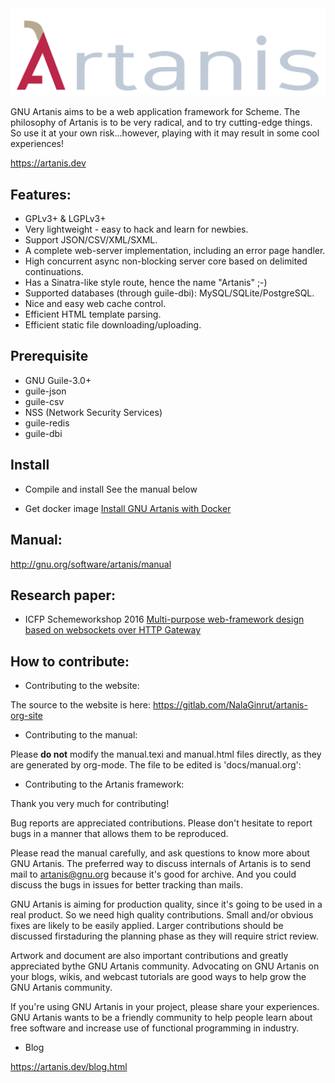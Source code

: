 <center>
<img src="logo/final-logo-complete.svg" alt="artanis logo"/>
</center>

GNU Artanis aims to be a web application framework for Scheme. The philosophy of
Artanis is to be very radical, and to try cutting-edge things. So use it at
your own risk...however, playing with it may result in some cool experiences!

https://artanis.dev

## Features:

* GPLv3+ & LGPLv3+
* Very lightweight - easy to hack and learn for newbies.
* Support JSON/CSV/XML/SXML.
* A complete web-server implementation, including an error page handler.
* High concurrent async non-blocking server core based on delimited
continuations.
* Has a Sinatra-like style route, hence the name "Artanis" ;-)
* Supported databases (through guile-dbi): MySQL/SQLite/PostgreSQL.
* Nice and easy web cache control.
* Efficient HTML template parsing.
* Efficient static file downloading/uploading.

## Prerequisite

- GNU Guile-3.0+
- guile-json
- guile-csv
- NSS (Network Security Services)
- guile-redis
- guile-dbi

## Install

* Compile and install
See the manual below

* Get docker image
[Install GNU Artanis with Docker](https://nalaginrut.com/archives/2019/09/18/install%20gnu%20artanis%20with%20docker)

## Manual:
http://gnu.org/software/artanis/manual

## Research paper:
* ICFP Schemeworkshop 2016
[Multi-purpose web-framework design based on websockets over HTTP Gateway](https://gitlab.com/NalaGinrut/artanis/raw/gh-pages/research/scheme16/art2016.pdf)

## How to contribute:

* Contributing to the website:

The source to the website is here:
https://gitlab.com/NalaGinrut/artanis-org-site

* Contributing to the manual:

Please **do not** modify the manual.texi and manual.html files directly, as they
are generated by org-mode. The file to be edited is 'docs/manual.org':

* Contributing to the Artanis framework:

Thank you very much for contributing!

Bug reports are appreciated contributions. Please don't hesitate to report bugs
in a manner that allows them to be reproduced.

Please read the manual carefully, and ask questions to know more about GNU
Artanis. The preferred way to discuss internals of Artanis is to send mail to
[artanis@gnu.org](https://lists.gnu.org/mailman/listinfo/artanis) because it's
good for archive. And you could discuss the bugs in issues for better tracking
than mails.

GNU Artanis is aiming for production quality, since it's going to be used in a
real product. So we need high quality contributions.  Small and/or obvious fixes
are likely to be easily applied. Larger contributions should be discussed firstaduring the planning phase as they will require strict review.

Artwork and document are also important contributions and greatly appreciated bythe GNU Artanis community. Advocating on GNU Artanis on your blogs, wikis, and
webcast tutorials are good ways to help grow the GNU Artanis community.

If you're using GNU Artanis in your project, please share your experiences. GNU
Artanis wants to be a friendly community to help people learn about free
software and increase use of functional programming in industry.

* Blog

https://artanis.dev/blog.html
